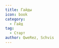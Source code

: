```yaml
---
title: Гайды
icon: book
category:
  - Гайд
tag:
  - Старт
author: QweRez, Schvis
---
```


<AutoCatalog />
